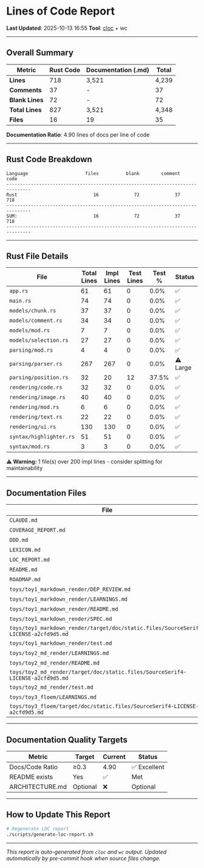 # Lines of Code Report

**Last Updated**: 2025-10-13 16:55
**Tool**: [cloc](https://github.com/AlDanial/cloc) + wc

---

## Overall Summary

| Metric | Rust Code | Documentation (.md) | Total |
|--------|-----------|---------------------|-------|
| **Lines** | 718 | 3,521 | 4,239 |
| **Comments** | 37 | - | 37 |
| **Blank Lines** | 72 | - | 72 |
| **Total Lines** | 827 | 3,521 | 4,348 |
| **Files** | 16 | 19 | 35 |

**Documentation Ratio**: 4.90 lines of docs per line of code

---

## Rust Code Breakdown

```
Language                     files          blank        comment           code
-------------------------------------------------------------------------------
Rust                            16             72             37            718
-------------------------------------------------------------------------------
SUM:                            16             72             37            718
-------------------------------------------------------------------------------
```

---

## Rust File Details

| File | Total Lines | Impl Lines | Test Lines | Test % | Status |
|------|-------------|------------|------------|--------|--------|
| `app.rs` | 61 | 61 | 0 | 0.0% | ✅ |
| `main.rs` | 74 | 74 | 0 | 0.0% | ✅ |
| `models/chunk.rs` | 37 | 37 | 0 | 0.0% | ✅ |
| `models/comment.rs` | 34 | 34 | 0 | 0.0% | ✅ |
| `models/mod.rs` | 7 | 7 | 0 | 0.0% | ✅ |
| `models/selection.rs` | 27 | 27 | 0 | 0.0% | ✅ |
| `parsing/mod.rs` | 4 | 4 | 0 | 0.0% | ✅ |
| `parsing/parser.rs` | 267 | 267 | 0 | 0.0% | ⚠️ Large |
| `parsing/position.rs` | 32 | 20 | 12 | 37.5% | ✅ |
| `rendering/code.rs` | 32 | 32 | 0 | 0.0% | ✅ |
| `rendering/image.rs` | 40 | 40 | 0 | 0.0% | ✅ |
| `rendering/mod.rs` | 6 | 6 | 0 | 0.0% | ✅ |
| `rendering/text.rs` | 22 | 22 | 0 | 0.0% | ✅ |
| `rendering/ui.rs` | 130 | 130 | 0 | 0.0% | ✅ |
| `syntax/highlighter.rs` | 51 | 51 | 0 | 0.0% | ✅ |
| `syntax/mod.rs` | 3 | 3 | 0 | 0.0% | ✅ |

**⚠️ Warning:** 1 file(s) over 200 impl lines - consider splitting for maintainability

---

## Documentation Files

| File | Lines |
|------|-------|
| `CLAUDE.md` | 259 |
| `COVERAGE_REPORT.md` | 80 |
| `DDD.md` | 543 |
| `LEXICON.md` | 84 |
| `LOC_REPORT.md` | 74 |
| `README.md` | 79 |
| `ROADMAP.md` | 738 |
| `toys/toy1_markdown_render/DEP_REVIEW.md` | 72 |
| `toys/toy1_markdown_render/LEARNINGS.md` | 90 |
| `toys/toy1_markdown_render/README.md` | 30 |
| `toys/toy1_markdown_render/SPEC.md` | 85 |
| `toys/toy1_markdown_render/target/doc/static.files/SourceSerif4-LICENSE-a2cfd9d5.md` | 98 |
| `toys/toy1_markdown_render/test.md` | 32 |
| `toys/toy2_md_render/LEARNINGS.md` | 500 |
| `toys/toy2_md_render/README.md` | 239 |
| `toys/toy2_md_render/target/doc/static.files/SourceSerif4-LICENSE-a2cfd9d5.md` | 98 |
| `toys/toy2_md_render/test.md` | 97 |
| `toys/toy3_floem/LEARNINGS.md` | 225 |
| `toys/toy3_floem/target/doc/static.files/SourceSerif4-LICENSE-a2cfd9d5.md` | 98 |

---

## Documentation Quality Targets

| Metric | Target | Current | Status |
|--------|--------|---------|--------|
| Docs/Code Ratio | ≥0.3 | 4.90 | ✅ Excellent |
| README exists | Yes | ✅ | Met |
| ARCHITECTURE.md | Optional | ❌ | Optional |

---

## How to Update This Report

```bash
# Regenerate LOC report
./scripts/generate-loc-report.sh
```

---

*This report is auto-generated from `cloc` and `wc` output.*
*Updated automatically by pre-commit hook when source files change.*
